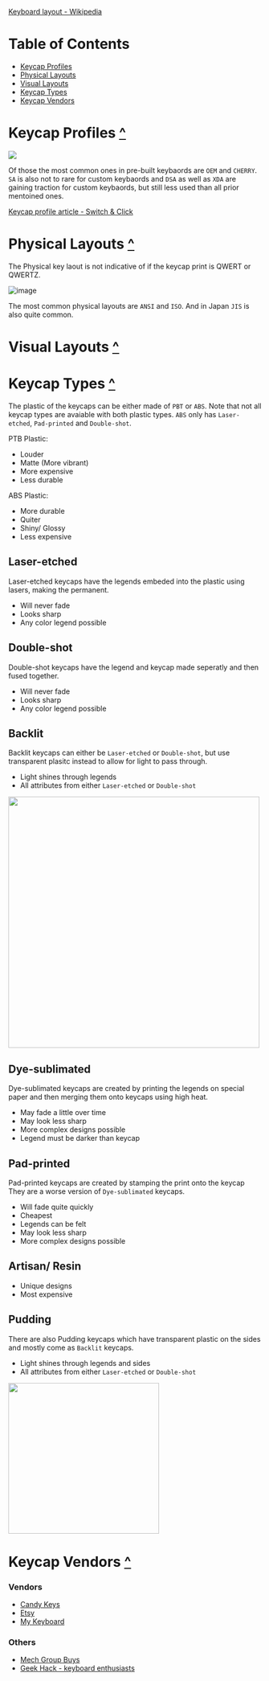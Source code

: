 [Keyboard layout - Wikipedia](https://en.wikipedia.org/wiki/Keyboard_layout)

# Table of Contents
- [Keycap Profiles](#Keycap-Profiles-)
- [Physical Layouts](#Physical-Layouts-)
- [Visual Layouts](#Visual-Layouts-)
- [Keycap Types](#Keycap-Types-)
- [Keycap Vendors](#keycap-Vendors-)

# Keycap Profiles [^](#table-of-contents)
<img src="https://user-images.githubusercontent.com/85735034/235356236-3675fa65-e910-434b-ac70-fd53ef4a6406.png">

Of those the most common ones in pre-built keybaords are `OEM` and `CHERRY`. `SA` is also not to rare for custom keybaords and `DSA` as well as `XDA` are gaining traction for custom keybaords, but still less used than all prior mentoined ones.

[Keycap profile article - Switch & Click](https://switchandclick.com/sa-vs-dsa-vs-oem-vs-cherry-vs-xda-keycap-profiles/)

# Physical Layouts [^](#table-of-contents)


The Physical key laout is not indicative of if the keycap print is QWERT or QWERTZ. 

![image](https://user-images.githubusercontent.com/85735034/235356909-8e098a32-b94c-40af-a52f-f30ccedda283.png)

The most common physical layouts are `ANSI` and `ISO`. And in Japan `JIS` is also quite common.

# Visual Layouts [^](#table-of-contents)


# Keycap Types [^](#table-of-contents)

The plastic of the keycaps can be either made of `PBT` or `ABS`. Note that not all keycap types are avaiable with both plastic types. `ABS` only has `Laser-etched`, `Pad-printed` and `Double-shot`.

PTB Plastic:
- Louder
- Matte (More vibrant)
- More expensive
- Less durable

ABS Plastic:
- More durable
- Quiter
- Shiny/ Glossy
- Less expensive

## Laser-etched
Laser-etched keycaps have the legends embeded into the plastic using lasers, making the permanent.
- Will never fade
- Looks sharp
- Any color legend possible

## Double-shot
Double-shot keycaps have the legend and keycap made seperatly and then fused together.
- Will never fade
- Looks sharp
- Any color legend possible

## Backlit
Backlit keycaps can either be `Laser-etched` or `Double-shot`, but use transparent plasitc instead to allow for light to pass through.

- Light shines through legends
- All attributes from either `Laser-etched` or `Double-shot`

<img src="https://user-images.githubusercontent.com/85735034/235361035-d0a3d562-9cd3-4fc1-addd-aa3613fe961a.png" width="500">


## Dye-sublimated
Dye-sublimated keycaps are created by printing the legends on special paper and then merging them onto keycaps using high heat.
- May fade a little over time
- May look less sharp
- More complex designs possible
- Legend must be darker than keycap

## Pad-printed
Pad-printed keycaps are created by stamping the print onto the keycap They are a worse version of `Dye-sublimated` keycaps.
- Will fade quite quickly
- Cheapest
- Legends can be felt
- May look less sharp
- More complex designs possible

## Artisan/ Resin

- Unique designs
- Most expensive

## Pudding
There are also Pudding keycaps which have transparent plastic on the sides and mostly come as `Backlit` keycaps.

- Light shines through legends and sides
- All attributes from either `Laser-etched` or `Double-shot`

<img src="https://user-images.githubusercontent.com/85735034/235364198-9b63bd60-828d-46e3-b7a4-d8d8396792f3.png" width="300">

# Keycap Vendors [^](#table-of-contents)

### Vendors
- [Candy Keys](https://candykeys.com/category:keycaps)
- [Etsy](https://www.etsy.com/de-en/search?q=Keycaps)
- [My Keyboard](https://mykeyboard.eu/catalogue/category/keycaps_2/)

### Others
- [Mech Group Buys](https://www.mechgroupbuys.com/keycaps?status=ic)
- [Geek Hack - keyboard enthusiasts](https://geekhack.org/index.php?board=132.0)
